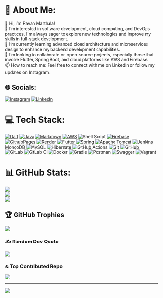 # 💫 About Me:
👋 Hi, I’m Pavan Marthala!<br>
👀 I’m interested in software development, cloud computing, and DevOps practices. I'm always eager to explore new technologies and improve my skills in full-stack development.<br>
🌱 I’m currently learning advanced cloud architecture and microservices design to enhance my backend development capabilities.<br>
💞️ I’m looking to collaborate on open-source projects, especially those that involve Flutter, Spring Boot, and cloud platforms like AWS and Firebase.<br>
📫 How to reach me: Feel free to connect with me on LinkedIn or follow my updates on Instagram.<br>
## 🌐 Socials:
[![Instagram](https://img.shields.io/badge/Instagram-%23E4405F.svg?logo=Instagram&logoColor=white)](https://instagram.com/pavan_marthala_) 
[![LinkedIn](https://img.shields.io/badge/LinkedIn-%230077B5.svg?logo=linkedin&logoColor=white)](https://linkedin.com/in/pavan-marthala36)

# 💻 Tech Stack:
[![Dart](https://img.shields.io/badge/dart-%230175C2.svg?style=for-the-badge&logo=dart&logoColor=white)](https://dart.dev/) [![Java](https://img.shields.io/badge/java-%23ED8B00.svg?style=for-the-badge&logo=openjdk&logoColor=white)](https://www.java.com/en/) [![Markdown](https://img.shields.io/badge/markdown-%23000000.svg?style=for-the-badge&logo=markdown&logoColor=white)]() [![AWS](https://img.shields.io/badge/AWS-%23FF9900.svg?style=for-the-badge&logo=amazon-aws&logoColor=white)](https://aws.amazon.com/) ![Shell Script](https://img.shields.io/badge/shell_script-%23121011.svg?style=for-the-badge&logo=gnu-bash&logoColor=white) [![Firebase](https://img.shields.io/badge/firebase-%23039BE5.svg?style=for-the-badge&logo=firebase)](https://console.firebase.google.com/) [![GithubPages](https://img.shields.io/badge/github%20pages-121013?style=for-the-badge&logo=github&logoColor=white)](https://pages.github.com/) [![Render](https://img.shields.io/badge/Render-%46E3B7.svg?style=for-the-badge&logo=render&logoColor=white)](https://render.com/) [![Flutter](https://img.shields.io/badge/Flutter-%2302569B.svg?style=for-the-badge&logo=Flutter&logoColor=white)](https://flutter.dev/) [![Spring](https://img.shields.io/badge/spring-%236DB33F.svg?style=for-the-badge&logo=spring&logoColor=white) ![Apache Tomcat](https://img.shields.io/badge/apache%20tomcat-%23F8DC75.svg?style=for-the-badge&logo=apache-tomcat&logoColor=black)](https://spring.io/) ![Jenkins](https://img.shields.io/badge/jenkins-%232C5263.svg?style=for-the-badge&logo=jenkins&logoColor=white) [MongoDB](https://img.shields.io/badge/MongoDB-%234ea94b.svg?style=for-the-badge&logo=mongodb&logoColor=white) ![MySQL](https://img.shields.io/badge/mysql-4479A1.svg?style=for-the-badge&logo=mysql&logoColor=white) ![Hibernate](https://img.shields.io/badge/Hibernate-59666C?style=for-the-badge&logo=Hibernate&logoColor=white) ![GitHub Actions](https://img.shields.io/badge/github%20actions-%232671E5.svg?style=for-the-badge&logo=githubactions&logoColor=white) ![Git](https://img.shields.io/badge/git-%23F05033.svg?style=for-the-badge&logo=git&logoColor=white) ![GitHub](https://img.shields.io/badge/github-%23121011.svg?style=for-the-badge&logo=github&logoColor=white) ![GitLab](https://img.shields.io/badge/gitlab-%23181717.svg?style=for-the-badge&logo=gitlab&logoColor=white) ![GitLab CI](https://img.shields.io/badge/gitlab%20CI-%23181717.svg?style=for-the-badge&logo=gitlab&logoColor=white) ![Docker](https://img.shields.io/badge/docker-%230db7ed.svg?style=for-the-badge&logo=docker&logoColor=white) ![Gradle](https://img.shields.io/badge/Gradle-02303A.svg?style=for-the-badge&logo=Gradle&logoColor=white) ![Postman](https://img.shields.io/badge/Postman-FF6C37?style=for-the-badge&logo=postman&logoColor=white) ![Swagger](https://img.shields.io/badge/-Swagger-%23Clojure?style=for-the-badge&logo=swagger&logoColor=white) ![Vagrant](https://img.shields.io/badge/vagrant-%231563FF.svg?style=for-the-badge&logo=vagrant&logoColor=white)


# 📊 GitHub Stats:
![](https://github-readme-stats.vercel.app/api?username=pavanmarthala&theme=github_dark&hide_border=false&include_all_commits=false&count_private=false)<br/>
![](https://github-readme-streak-stats.herokuapp.com/?user=pavanmarthala&theme=github_dark&hide_border=false)<br/>
![](https://github-readme-stats.vercel.app/api/top-langs/?username=pavanmarthala&theme=github_dark&hide_border=false&include_all_commits=false&count_private=false&layout=compact)

## 🏆 GitHub Trophies
![](https://github-profile-trophy.vercel.app/?username=pavanmarthala&theme=default_repocard&no-frame=false&no-bg=true&margin-w=4)

### ✍️ Random Dev Quote
![](https://quotes-github-readme.vercel.app/api?type=horizontal&theme=radical)

### 🔝 Top Contributed Repo
![](https://github-contributor-stats.vercel.app/api?username=pavanmarthala&limit=5&theme=dark&combine_all_yearly_contributions=true)

---
[![](https://visitcount.itsvg.in/api?id=pavanmarthala&icon=0&color=0)](https://visitcount.itsvg.in)

<!-- Proudly created with GPRM ( https://gprm.itsvg.in ) -->
